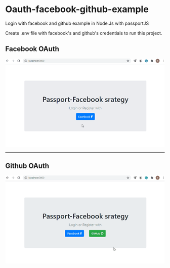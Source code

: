 # Oauth-facebook-github-example 
Login with facebook and github example in Node.Js with passportJS 

Create .env file with facebook's and github's credentials to run this project. 

## Facebook OAuth

![Demo](demo/fbauthdemo.gif) 

--------------------------------------------------------------------------------------------- 

## Github OAuth

![Demo](demo/gitauthdemo.gif)
